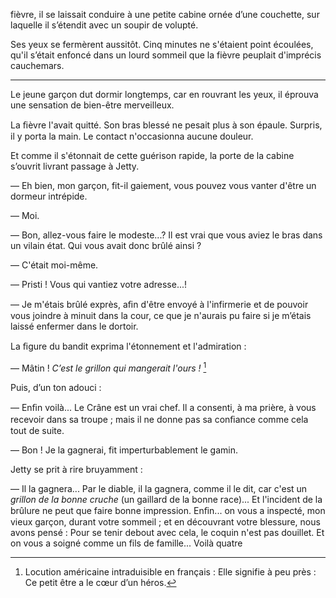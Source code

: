 fièvre, il se laissait conduire à une petite cabine ornée d’une couchette, sur laquelle il s’étendit avec un soupir de volupté.

Ses yeux se fermèrent aussitôt. Cinq minutes ne s'étaient point écoulées, qu'il s’était enfoncé dans un lourd sommeil que la fièvre peuplait d'imprécis cauchemars.

------

Le jeune garçon dut dormir longtemps, car en rouvrant les yeux, il
éprouva une sensation de bien-être merveilleux.

La ﬁèvre l'avait quitté. Son bras blessé ne pesait plus à son épaule. Surpris, il y porta la main. Le contact n'occasionna aucune douleur.

Et comme il s'étonnait de cette guérison rapide, la porte de la cabine s’ouvrit livrant passage à Jetty.

— Eh bien, mon garçon, fit-il gaiement, vous pouvez vous vanter d'être
un dormeur intrépide.

— Moi.

— Bon, allez-vous faire le modeste...? Il est vrai que vous aviez le bras dans un vilain état. Qui vous avait donc brûlé ainsi ?

— C'était moi-même.

— Pristi ! Vous qui vantiez votre adresse...!

— Je m'étais brûlé exprès, aﬁn d'être envoyé à l'infirmerie et de pouvoir vous joindre à minuit dans la cour, ce que je n'aurais pu faire si je m’étais laissé enfermer dans le dortoir.

La ﬁgure du bandit exprima l'étonnement et l'admiration :

— Mâtin ! _C’est le grillon qui mangerait l'ours !_ [^1]

Puis, d’un ton adouci :

— Enﬁn voilà... Le Crâne est un vrai chef. Il a consenti, à ma prière, à vous recevoir dans sa troupe ; mais il ne donne pas sa conﬁance comme cela tout de suite.

— Bon ! Je la gagnerai, fit imperturbablement le gamin.

Jetty se prit à rire bruyamment :

— Il la gagnera... Par le diable, il la gagnera, comme il le dit, car c'est un _grillon de la bonne cruche_ (un gaillard de la bonne race)... Et l'incident de la brûlure ne peut que faire bonne impression. Enﬁn... on vous a inspecté, mon vieux garçon, durant votre sommeil ; et en découvrant votre blessure, nous avons pensé : Pour se tenir debout avec cela, le coquin n'est pas douillet. Et on vous a soigné comme un fils de famille... Voilà quatre

[^1]: Locution américaine intraduisible en français : Elle signifie à peu près : Ce petit être a le cœur d’un héros.
